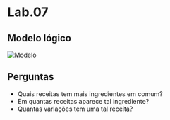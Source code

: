 # Lab.07
## Modelo lógico
![Modelo](https://github.com/MrRay0708/MC536-CHAVE/blob/main/lab07/lab07.png)

## Perguntas
* Quais receitas tem mais ingredientes em comum?
* Em quantas receitas aparece tal ingrediente?
* Quantas variações tem uma tal receita?
